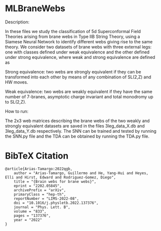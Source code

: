 # MLBraneWebs

Description:

In these files we study the classification of 5d Superconformal Field Theories arising from brane webs in Type IIB String Theory, using a Siamese Neural Network to identify different webs giving rise to the same theory. We consider two datasets of brane webs with three external legs: one with classes defined under weak equivalence and the other defined under strong equivalence, where weak and strong equivalence are defined as 

Strong equivalence: two webs are strongly equivalent if they can be transformed into each other by means of any combination of SL(2,Z) and HW moves.

Weak equivalence: two webs are weakly equivalent if they have the same number of 7-branes, asymptotic charge invariant and total monodromy up to SL(2,Z).

How to run:

The 2x3 web matrices describing the brane webs of the two weakly and strongly equivalent datasets are saved in the files 3leg_data_X.db and 3leg_data_Y.db respectively.
The SNN can be trained and tested by running the SNN.py file and the TDA can be obtained by running the TDA.py file.    

# BibTeX Citation
``` 
@article{Arias-Tamargo:2022qgb,
    author = "Arias-Tamargo, Guillermo and He, Yang-Hui and Heyes, Elli and Hirst, Edward and Rodriguez-Gomez, Diego",
    title = "{Brain webs for brane webs}",
    eprint = "2202.05845",
    archivePrefix = "arXiv",
    primaryClass = "hep-th",
    reportNumber = "LIMS-2022-08",
    doi = "10.1016/j.physletb.2022.137376",
    journal = "Phys. Lett. B",
    volume = "833",
    pages = "137376",
    year = "2022"
}
```
